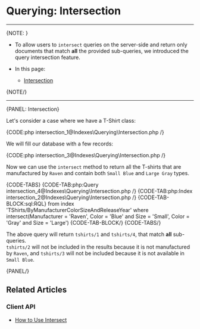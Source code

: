 # Querying: Intersection
---

{NOTE: }

* To allow users to `intersect` queries on the server-side and return only documents 
  that match **all** the provided sub-queries, we introduced the query intersection feature.

* In this page:
  * [Intersection](../../indexes/querying/intersection#intersection)

{NOTE/}

---

{PANEL: Intersection}

Let's consider a case where we have a T-Shirt class:

{CODE:php intersection_1@Indexes\Querying\Intersection.php /}

We will fill our database with a few records:

{CODE:php intersection_3@Indexes\Querying\Intersection.php /}

Now we can use the `intersect` method to return all the T-shirts that are 
manufactured by `Raven` and contain both `Small Blue` and `Large Gray` types.

{CODE-TABS}
{CODE-TAB:php:Query intersection_4@Indexes\Querying\Intersection.php /}
{CODE-TAB:php:Index intersection_2@Indexes\Querying\Intersection.php /}
{CODE-TAB-BLOCK:sql:RQL}
from index 'TShirts/ByManufacturerColorSizeAndReleaseYear' 
where intersect(Manufacturer = 'Raven', Color = 'Blue' and Size = 'Small', Color = 'Gray' and Size = 'Large') 
{CODE-TAB-BLOCK/}
{CODE-TABS/}

The above query will return `tshirts/1` and `tshirts/4`, that match **all** sub-queries.  
`tshirts/2` will not be included in the results because it is not manufactured by `Raven`, 
and `tshirts/3` will not be included because it is not available in `Small Blue`.  

{PANEL/}

## Related Articles

### Client API

- [How to Use Intersect](../../client-api/session/querying/how-to-use-intersect)
